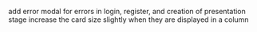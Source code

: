 add error modal for errors in login, register, and creation of presentation stage
increase the card size slightly when they are displayed in a column
